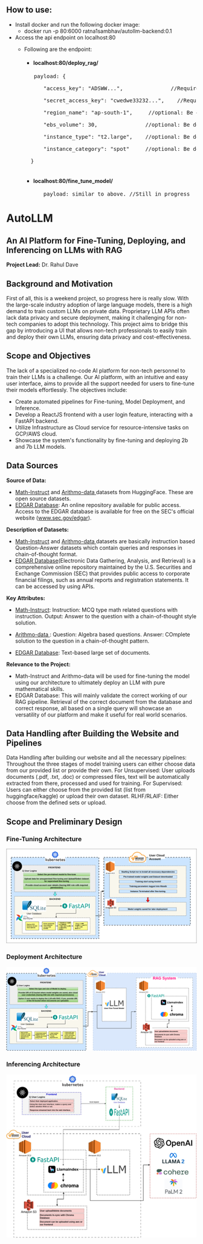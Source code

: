 ## How to use:

- Install docker and run the following docker image:
   - docker run -p 80:6000 ratna1sambhav/autollm-backend:0.1
- Access the api endpoint on localhost:80
  - Following are the endpoint:
    - #### localhost:80/deploy_rag/ <br />
    <pre>
       payload: { <br>
          "access_key": "ADSWW...",               //Required: IAM Role with access to ec2 instance  <br />
          "secret_access_key": "cwedwe33232...",    //Required: IAM Role with access to ec2 instance  <br />
          "region_name": "ap-south-1",     //optional: Be default: ap-south-1, Options: [//any regions of aws]  <br />
          "ebs_volume": 30,               //optional: Be default: 30GB, Options: [//Any value, based on how large the data you have]  <br />
          "instance_type": "t2.large",    //optional: Be default: t2.large (8GB RAM), Options: [//all aws ec2 instance types, choose larger based on the size of embedding model]  <br />
          "instance_category": "spot"     //optional: Be default: spot, Options: ["on-demand", "spot"]  <br />
      }
  
    </pre>

    - #### localhost:80/fine_tune_model/  <br />
    <pre>
          payload: similar to above. //Still in progress
    </pre>
# AutoLLM

## An AI Platform for Fine-Tuning, Deploying, and Inferencing on LLMs with RAG

**Project Lead:** Dr. Rahul Dave

## Background and Motivation
First of all, this is a weekend project, so progress here is really slow. 
With the large-scale industry adoption of large language models, there is a high demand to train custom LLMs on private data. Proprietary LLM APIs often lack data privacy and secure deployment, making it challenging for non-tech companies to adopt this technology. This project aims to bridge this gap by introducing a UI that allows non-tech professionals to easily train and deploy their own LLMs, ensuring data privacy and cost-effectiveness.

## Scope and Objectives

The lack of a specialized no-code AI platform for non-tech personnel to train their LLMs is a challenge. Our AI platform, with an intuitive and easy user interface, aims to provide all the support needed for users to fine-tune their models effortlessly. The objectives include:

- Create automated pipelines for Fine-tuning, Model Deployment, and Inference.
- Develop a ReactJS frontend with a user login feature, interacting with a FastAPI backend.
- Utilize Infrastructure as Cloud service for resource-intensive tasks on GCP/AWS cloud.
- Showcase the system's functionality by fine-tuning and deploying 2b and 7b LLM models.

## Data Sources

**Source of Data:**
- <a href=https://huggingface.co/datasets/TIGER-Lab/MathInstruct>Math-Instruct</a> and <a href=https://huggingface.co/datasets/akjindal53244/Arithmo-Data>Arithmo-data  </a> datasets from HuggingFace. These are open source datasets.
- <a href=https://www.sec.gov/edgar/search/>EDGAR Database</a>: An online repository available for public access. Access to the EDGAR database is available for free on the SEC's official website (www.sec.gov/edgar).

**Description of Datasets:**
- <a href=https://huggingface.co/datasets/TIGER-Lab/MathInstruct>Math-Instruct</a> and <a href=https://huggingface.co/datasets/akjindal53244/Arithmo-Data>Arithmo-data  </a> datasets are basically instruction based Question-Answer datasets which contain queries and responses in chain-of-thought format.
- <a href=https://www.sec.gov/edgar/search/>EDGAR Database</a>(Electronic Data Gathering, Analysis, and Retrieval) is a comprehensive online repository maintained by the U.S. Securities and Exchange Commission (SEC) that provides public access to corporate financial filings, such as annual reports and registration statements. It can be accessed by using APIs.

**Key Attributes:**
- <a href=https://huggingface.co/datasets/TIGER-Lab/MathInstruct>Math-Instruct</a>:
  Instruction: MCQ type math related questions with instruction. 
  Output: Answer to the question with a chain-of-thought style solution.

- <a href=https://huggingface.co/datasets/akjindal53244/Arithmo-Data>Arithmo-data  </a>:
  Question: Algebra based questions.
  Answer: COmplete solution to the question in a chain-of-thought pattern.

- <a href=https://www.sec.gov/edgar/search/>EDGAR Database</a>:
  Text-based large set of documents.

**Relevance to the Project:**
- Math-Instruct and Arithmo-data will be used for fine-tuning the model using our architecture to ultimately deploy an LLM with pure mathematical skills.
- EDGAR Database: This will mainly validate the correct working of our RAG pipeline. Retrieval of the correct document from the database and correct response, all based on a single query will showcase an versatility of our platform and make it useful for real world scenarios.

## Data Handling after Building the Website and Pipelines

  Data Handling after building our website and all the necessary pipelines:
  Throughout the three stages of model training users can either choose data from our provided list or provide their own.
  For Unsupervised: User uploads documents (.pdf, .txt, .doc) or compressed files, text will be automatically extracted from there, processed and used for training.
  For Supervised: Users can either choose from the provided list (list from huggingface/kaggle) or upload their own dataset. 
  RLHF/RLAIF: Either choose from the defined sets or upload.


## Scope and Preliminary Design

### Fine-Tuning Architecture
![Screenshot](fine_tuning_pipeline.png)

### Deployment Architecture
![Screenshot](deployment_pipeline.png)

### Inferencing Architecture
![Screenshot](inference_pipeline.jpg)

